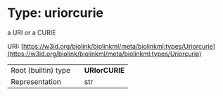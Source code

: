 
# Type: uriorcurie


a URI or a CURIE

URI: [https://w3id.org/biolink/biolinkml/meta/biolinkml:types/Uriorcurie](https://w3id.org/biolink/biolinkml/meta/biolinkml:types/Uriorcurie)

|  |  |  |
| --- | --- | --- |
| Root (builtin) type | | **URIorCURIE** |
| Representation | | str |

